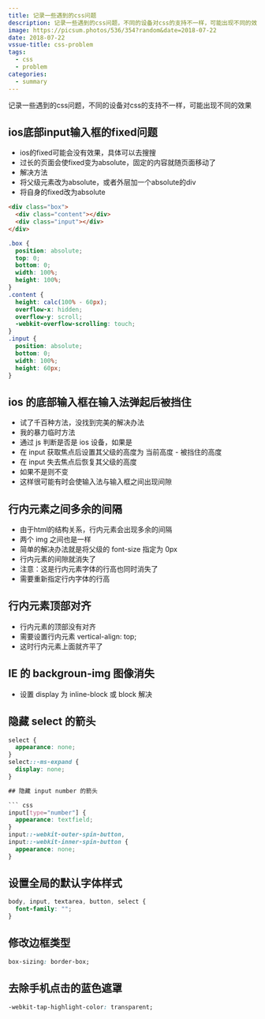 ```yaml
---
title: 记录一些遇到的css问题
description: 记录一些遇到的css问题，不同的设备对css的支持不一样，可能出现不同的效果
image: https://picsum.photos/536/354?random&date=2018-07-22
date: 2018-07-22
vssue-title: css-problem
tags:
  - css
  - problem
categories:
  - summary
---
```


记录一些遇到的css问题，不同的设备对css的支持不一样，可能出现不同的效果

<!-- more -->

## ios底部input输入框的fixed问题

- ios的fixed可能会没有效果，具体可以去搜搜
- 过长的页面会使fixed变为absolute，固定的内容就随页面移动了
- 解决方法
- 将父级元素改为absolute，或者外层加一个absolute的div
- 将自身的fixed改为absolute
``` html
<div class="box">
  <div class="content"></div>
  <div class="input"></div>
</div>
```
``` css
.box {
  position: absolute;
  top: 0;
  bottom: 0;
  width: 100%;
  height: 100%;
}
.content {
  height: calc(100% - 60px);
  overflow-x: hidden;
  overflow-y: scroll;
  -webkit-overflow-scrolling: touch;
}
.input {
  position: absolute;
  bottom: 0;
  width: 100%;
  height: 60px;
}
```

## ios 的底部输入框在输入法弹起后被挡住

- 试了千百种方法，没找到完美的解决办法
- 我的暴力临时方法
- 通过 js 判断是否是 ios 设备，如果是
- 在 input 获取焦点后设置其父级的高度为 当前高度 - 被挡住的高度
- 在 input 失去焦点后恢复其父级的高度
- 如果不是则不变
- 这样很可能有时会使输入法与输入框之间出现间隙

## 行内元素之间多余的间隔

- 由于html的结构关系，行内元素会出现多余的间隔
- 两个 img 之间也是一样
- 简单的解决办法就是将父级的 font-size 指定为 0px
- 行内元素的间隙就消失了
- 注意：这是行内元素字体的行高也同时消失了
- 需要重新指定行内字体的行高

## 行内元素顶部对齐

- 行内元素的顶部没有对齐
- 需要设置行内元素 vertical-align: top;
- 这时行内元素上面就齐平了


## IE 的 backgroun-img 图像消失

- 设置 display 为 inline-block 或 block 解决

## 隐藏 select 的箭头

``` css
select {
  appearance: none;
}
select::-ms-expand { 
  display: none;
}

## 隐藏 input number 的箭头

``` css
input[type="number"] {
  appearance: textfield;
}
input::-webkit-outer-spin-button,
input::-webkit-inner-spin-button {
  appearance: none;
}
```

## 设置全局的默认字体样式

``` css
body, input, textarea, button, select {
  font-family: "";
}
```

## 修改边框类型

``` css
box-sizing: border-box;
```

## 去除手机点击的蓝色遮罩

``` css
-webkit-tap-highlight-color: transparent;
```
